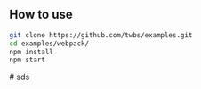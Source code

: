## How to use

```sh
git clone https://github.com/twbs/examples.git
cd examples/webpack/
npm install
npm start
```
#   s d s  
 